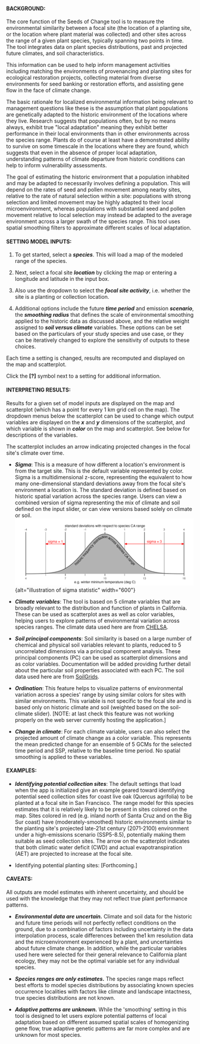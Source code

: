 #### BACKGROUND:

The core function of the Seeds of Change tool is to measure the environmental similarity between a focal site (the location of a planting site, or the location where plant material was collected) and other sites across the range of a given plant species, typically spanning two points in time. The tool integrates data on plant species distributions, past and projected future climates, and soil characteristics.

This information can be used to help inform management activities including matching the environments of provenancing and planting sites for ecological restoration projects, collecting material from diverse environments for seed banking or restoration efforts, and assisting gene flow in the face of climate change.

The basic rationale for localized environmental information being relevant to management questions like these is the assumption that plant populations are genetically adapted to the historic environment of the locations where they live. Research suggests that populations often, but by no means always, exhibit true "local adaptation" meaning they exhibit better performance in their local environments than in other environments across the species range. Plants do of course at least have a demonstrated ability to survive on some timescale in the locations where they are found, which suggests that even in the absence of proper local adaptation, understanding patterns of climate departure from historic conditions can help to inform vulnerability assessments.

The goal of estimating the historic environment that a population inhabited and may be adapted to necessarily involves defining a population. This will depend on the rates of seed and pollen movement among nearby sites, relative to the rate of natural selection within a site: populations with strong selection and limited movement may be highly adapted to their local microenvironment, whereas populations with substantial seed and pollen movement relative to local selection may instead be adapted to the average environment across a larger swath of the species range. This tool uses spatial smoothing filters to approximate different scales of local adaptation.

#### SETTING MODEL INPUTS:

1.  To get started, select a ***species***. This will load a map of the modeled range of the species.

2.  Next, select a focal site ***location*** by clicking the map or entering a longitude and latitude in the input box.

3.  Also use the dropdown to select the ***focal site activity***, i.e. whether the site is a planting or collection location.

4.  Additional options include the future ***time period*** and emission ***scenario***, the ***smoothing radius*** that defines the scale of environmental smoothing applied to the historic data as discussed above, and the relative weight assigned to ***soil versus climate*** variables. These options can be set based on the particulars of your study species and use case, or they can be iteratively changed to explore the sensitivity of outputs to these choices.

Each time a setting is changed, results are recomputed and displayed on the map and scatterplot.

Click the **[?]** symbol next to a setting for additional information.

#### INTERPRETING RESULTS:

Results for a given set of model inputs are displayed on the map and scatterplot (which has a point for every 1 km grid cell on the map). The dropdown menus below the scatterplot can be used to change which output variables are displayed on the ***x*** and ***y*** dimensions of the scatterplot, and which variable is shown in ***color*** on the map and scatterplot. See below for descriptions of the variables.

The scatterplot includes an arrow indicating projected changes in the focal site's climate over time.

-   ***Sigma***: This is a measure of how different a location's environment is from the target site. This is the default variable represented by color. Sigma is a multidimensional z-score, representing the equivalent to how many one-dimensional standard deviations away from the focal site's environment a location is. The standard deviation is defined based on historic spatial variation across the species range. Users can view a combined version of sigma representing the mix of climate and soil defined on the input slider, or can view versions based solely on climate or soil.\
    ![illustration of sigma statistic](images/sigma-01.jpg){alt="illustration of sigma statistic" width="600"}

-   ***Climate variables***: The tool is based on 5 climate variables that are broadly relevant to the distribution and function of plants in California. These can be used as scatterplot axes as well as color variables, helping users to explore patterns of environmental variation across species ranges. The climate data used here are from [CHELSA](https://chelsa-climate.org/).

-   ***Soil principal components***: Soil similarity is based on a large number of chemical and physical soil variables relevant to plants, reduced to 5 uncorrelated dimensions via a principal component analysis. These principal components (PC) can be used as scatterplot dimensions and as color variables. Documentation will be added providing further detail about the particular soil properties associated with each PC. The soil data used here are from [SoilGrids](https://www.isric.org/explore/soilgrids).

-   ***Ordination***: This feature helps to visualize patterns of environmental variation across a species' range by using similar colors for sites with similar environments. This variable is not specific to the focal site and is based only on historic climate and soil (weighted based on the soil-climate slider). [NOTE: at last check this feature was not working properly on the web server currently hosting the application.]

-   ***Change in climate***: For each climate variable, users can also select the projected amount of climate change as a color variable. This represents the mean predicted change for an ensemble of 5 GCMs for the selected time period and SSP, relative to the baseline time period. No spatial smoothing is applied to these variables.

#### EXAMPLES:

-   ***Identifying potential collection sites***: The default settings that load when the app is initialized give an example geared toward identifying potential seed collection sites for coast live oak (Quercus agrifolia) to be planted at a focal site in San Francisco. The range model for this species estimates that it is relatively likely to be present in sites colored on the map. Sites colored in red (e.g. inland north of Santa Cruz and on the Big Sur coast) have (moderately-smoothed) historic environments similar to the planting site's projected late-21st century (2071-2100) environment under a high-emissions scenario (SSP5-8.5), potentially making them suitable as seed collection sites. The arrow on the scatterplot indicates that both climatic water deficit (CWD) and actual evapotranspiration (AET) are projected to increase at the focal site.

-   Identifying potential planting sites: [Forthcoming.]

#### CAVEATS:

All outputs are model estimates with inherent uncertainty, and should be used with the knowledge that they may not reflect true plant performance patterns.

-   ***Environmental data are uncertain.*** Climate and soil data for the historic and future time periods will not perfectly reflect conditions on the ground, due to a combination of factors including uncertainty in the data interpolation process, scale differences between the1 km resolution data and the microenvironment experienced by a plant, and uncertainties about future climate change. In addition, while the particular variables used here were selected for their general relevance to California plant ecology, they may not be the optimal variable set for any individual species.

-   ***Species ranges are only estimates.*** The species range maps reflect best efforts to model species distributions by associating known species occurrence localities with factors like climate and landscape intactness, true species distributions are not known.

-   ***Adaptive patterns are unknown.*** While the 'smoothing' setting in this tool is designed to let users explore potential patterns of local adaptation based on different assumed spatial scales of homogenizing gene flow, true adaptive genetic patterns are far more complex and are unknown for most species.
